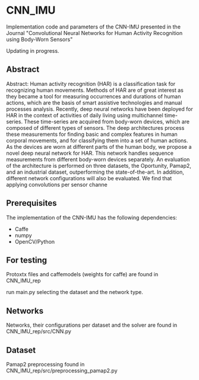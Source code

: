 # CNN_IMU
Implementation code and parameters of the CNN-IMU presented in the Journal "Convolutional Neural Networks for Human Activity Recognition using Body-Worn Sensors"

Updating in progress.

## Abstract
Abstract: Human activity recognition (HAR) is a classification task for recognizing human movements. Methods of HAR are of great interest as they became a tool for measuring occurrences and durations of human actions, which are the basis of smart assistive technologies and manual processes analysis. Recently, deep neural networks have been deployed for HAR in the context
of activities of daily living using multichannel time-series. These time-series are acquired from body-worn devices, which are composed of different types of sensors. The deep architectures process these measurements for finding basic and complex features in human corporal movements, and for classifying them into a set of human actions. As the devices are worn at different parts of the human body, we propose a novel deep neural network for HAR. This network handles sequence measurements from different body-worn devices separately. An evaluation of the architecture is performed on three datasets, the Oportunity, Pamap2, and an industrial dataset, outperforming the state-of-the-art. In addition, different network configurations will also be evaluated. We find that applying convolutions per sensor channe

## Prerequisites
The implementation of the CNN-IMU has the following dependencies:
- Caffe
- numpy
- OpenCV/Python


## For testing
Protoxtx files and caffemodels (weights for caffe) are found in CNN_IMU_rep

run main.py selecting the dataset and the network type.


## Networks 
Networks, their configurations per dataset and the solver are found in CNN_IMU_rep/src/CNN.py

## Dataset
Pamap2 preprocessing found in CNN_IMU_rep/src/preprocessing_pamap2.py
